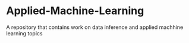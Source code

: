 # Applied-Machine-Learning
A repository that contains work on data inference and applied machhine learning topics

